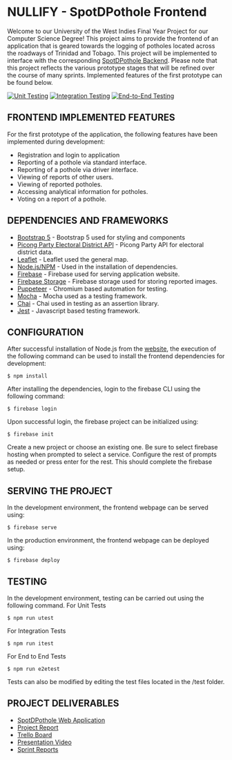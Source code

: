 # NULLIFY - SpotDPothole Frontend
Welcome to our University of the West Indies Final Year Project for our Computer Science Degree! This project aims to provide the frontend of an application that is geared towards the logging of potholes located across the roadways of Trinidad and Tobago. This project will be implemented to interface with the corresponding [SpotDPothole Backend](https://github.com/Boldoosang/NAV-spotDPothole-backend). Please note that this project reflects the various prototype stages that will be refined over the course of many sprints. Implemented features of the first prototype can be found below.  

[![Unit Testing](https://github.com/Boldoosang/NAV-spotDPothole-frontend/actions/workflows/UnitTestFlow.yml/badge.svg)](https://github.com/Boldoosang/NAV-spotDPothole-frontend/actions/workflows/UnitTestFlow.yml)
[![Integration Testing](https://github.com/Boldoosang/NAV-spotDPothole-frontend/actions/workflows/IntegrationTestFlow.yml/badge.svg)](https://github.com/Boldoosang/NAV-spotDPothole-frontend/actions/workflows/IntegrationTestFlow.yml)
[![End-to-End Testing](https://github.com/Boldoosang/NAV-spotDPothole-frontend/actions/workflows/e2eTestFlow.yml/badge.svg)](https://github.com/Boldoosang/NAV-spotDPothole-frontend/actions/workflows/e2eTestFlow.yml)

## FRONTEND IMPLEMENTED FEATURES
For the first prototype of the application, the following features have been implemented during development:
* Registration and login to application
* Reporting of a pothole via standard interface.
* Reporting of a pothole via driver interface.
* Viewing of reports of other users.
* Viewing of reported potholes.
* Accessing analytical information for potholes.
* Voting on a report of a pothole.

## DEPENDENCIES AND FRAMEWORKS
* [Bootstrap 5](https://getbootstrap.com/docs/5.1/getting-started/introduction/) - Bootstrap 5 used for styling and components
* [Picong Party Electoral District API](https://www.thepicongparty.com/home.html) - Picong Party API for electoral district data.
* [Leaflet](https://leafletjs.com/) - Leaflet used the general map.
* [Node.js/NPM](https://nodejs.org/en/) - Used in the installation of dependencies.
* [Firebase](https://firebase.google.com/) - Firebase used for serving application website.
* [Firebase Storage](https://firebase.google.com/) - Firebase storage used for storing reported images.
* [Puppeteer](https://www.npmjs.com/package/puppeteer) - Chromium based automation for testing.
* [Mocha](https://www.npmjs.com/package/mocha) - Mocha used as a testing framework.
* [Chai](https://www.npmjs.com/package/chai) - Chai used in testing as an assertion library.
* [Jest](https://www.npmjs.com/package/jest) - Javascript based testing framework.

## CONFIGURATION
After successful installation of Node.js from the [website](https://nodejs.org/en/), the execution of the following command can be used to install the frontend dependencies for development:
```
$ npm install
```
After installing the dependencies, login to the firebase CLI using the following command:
```
$ firebase login
```
Upon successful login, the firebase project can be initialized using:
```
$ firebase init
```
Create a new project or choose an existing one. Be sure to select firebase hosting when prompted to select a service. Configure the rest of prompts as needed or press enter for the rest. This should complete the firebase setup.

## SERVING THE PROJECT
In the development environment, the frontend webpage can be served using:
```
$ firebase serve
```
  
In the production environment, the frontend webpage can be deployed using:
```
$ firebase deploy
```

## TESTING
In the development environment, testing can be carried out using the following command.
For Unit Tests
```
$ npm run utest
```
For Integration Tests
```
$ npm run itest
```
For End to End Tests
```
$ npm run e2etest
```
Tests can also be modified by editing the test files located in the /test folder.

## PROJECT DELIVERABLES
* [SpotDPothole Web Application](https://spotdpothole.web.app/)
* [Project Report](https://docs.google.com/document/d/1k6Yjrqm8VEjkWNdJe1c3Nl7906Izm-eqz-5WTjxHqOg/edit?usp=sharing)
* [Trello Board](https://trello.com/b/bCe8RVWj/spotdpothole-board)
* [Presentation Video](https://drive.google.com/file/d/1I26Kmw9RUOWzvvWH7LVCLmI33z4OshX7/view)
* [Sprint Reports](https://docs.google.com/document/d/1rzwRfEgYDmo_6frSKnmDBtEQMES-08MSD8YJcVXLk3E)
